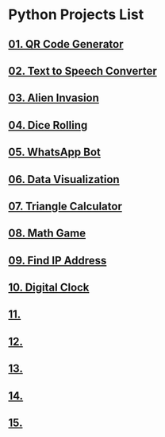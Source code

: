 # Python Projects List 
## [01. QR Code Generator](https://github.com/sabboshachi/Personal_Projects/tree/main/Python%20Projects/01.QR%20Code%20Generator)
## [02. Text to Speech Converter](https://github.com/sabboshachi/Personal_Projects/tree/main/Python%20Projects/02.Text%20to%20Speech%20Converter)
## [03. Alien Invasion](https://github.com/sabboshachi/Personal_Projects/tree/main/Python%20Projects/03.Alien%20Invasion)
## [04. Dice Rolling](https://github.com/sabboshachi/Personal_Projects/tree/main/Python%20Projects/04.Dice%20Rolling)
## [05. WhatsApp Bot](https://github.com/sabboshachi/Personal_Projects/tree/main/Python%20Projects/05.WhatsApp%20Bot)
## [06. Data Visualization](https://github.com/sabboshachi/Personal_Projects/tree/main/Python%20Projects/06.%20Data%20Visualization%20Projects)
## [07. Triangle Calculator](https://github.com/sabboshachi/Personal_Projects/tree/main/Python%20Projects/07.%20Triangle%20Calculator)
## [08. Math Game](https://github.com/sabboshachi/Personal_Projects/tree/main/Python%20Projects/08.Math%20Game)
## [09. Find IP Address](https://github.com/sabboshachi/Personal_Projects/tree/main/Python%20Projects/09.Find%20IP%20Address)
## [10. Digital Clock](https://github.com/sabboshachi/Personal_Projects/tree/main/Python%20Projects/10.Digital%20Clock)
## [11. ]()
## [12. ]()
## [13. ]()
## [14. ]()
## [15. ]()
